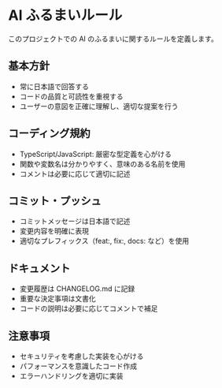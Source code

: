 # AI ふるまいルール

このプロジェクトでの AI のふるまいに関するルールを定義します。

## 基本方針

- 常に日本語で回答する
- コードの品質と可読性を重視する
- ユーザーの意図を正確に理解し、適切な提案を行う

## コーディング規約

- TypeScript/JavaScript: 厳密な型定義を心がける
- 関数や変数名は分かりやすく、意味のある名前を使用
- コメントは必要に応じて適切に記述

## コミット・プッシュ

- コミットメッセージは日本語で記述
- 変更内容を明確に表現
- 適切なプレフィックス（feat:, fix:, docs: など）を使用

## ドキュメント

- 変更履歴は CHANGELOG.md に記録
- 重要な決定事項は文書化
- コードの説明は必要に応じてコメントで補足

## 注意事項

- セキュリティを考慮した実装を心がける
- パフォーマンスを意識したコード作成
- エラーハンドリングを適切に実装
